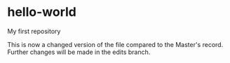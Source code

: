 # hello-world
My first repository

This is now a changed version of the file compared to the Master's record.  
Further changes will be made in the edits branch.
